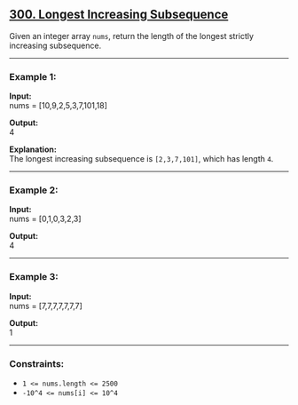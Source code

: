 ## [300. Longest Increasing Subsequence](https://leetcode.com/problems/longest-increasing-subsequence/)

Given an integer array `nums`, return the length of the longest strictly increasing subsequence.  

---

### Example 1:
**Input:**  
nums = [10,9,2,5,3,7,101,18]  

**Output:**  
4  

**Explanation:**  
The longest increasing subsequence is `[2,3,7,101]`, which has length `4`.  

---

### Example 2:
**Input:**  
nums = [0,1,0,3,2,3]  

**Output:**  
4  

---

### Example 3:
**Input:**  
nums = [7,7,7,7,7,7,7]  

**Output:**  
1  

---

### Constraints:
- `1 <= nums.length <= 2500`  
- `-10^4 <= nums[i] <= 10^4`  
